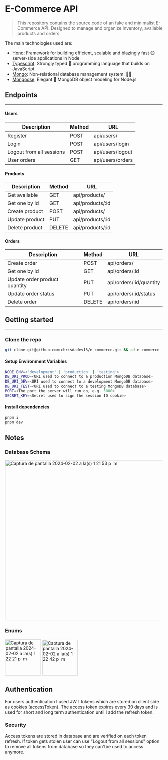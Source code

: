 # E-Commerce API

> This repository contains the source code of an fake and minimalist E-Commerce API. Designed to manage and organize inventory, available products and orders.

The main technologies used are:

- [Hono](https://hono.dev/): Framework for building efficient, scalable and blazingly fast 😉 server-side applications in Node
- [Typescript](https://www.typescriptlang.org/): Strongly typed 💪 programming language that builds on JavaScript
- [Mongo](https://www.mongodb.com/): Non-relational database management system. 🤷‍♂️
- [Mongoose](https://mongoosejs.com/): Elegant 🎩 MongoDB object modeling for Node.js

## Endpoints

---

#### Users

| Description              | Method | URL              |
| ------------------------ | ------ | ---------------- |
| Register                 | POST   | api/users/       |
| Login                    | POST   | api/users/login  |
| Logout from all sessions | POST   | api/users/logout |
| User orders              | GET    | api/users/orders |

#### Products

| Description    | Method | URL              |
| -------------- | ------ | ---------------- |
| Get available  | GET    | api/products/    |
| Get one by Id  | GET    | api/products/:id |
| Create product | POST   | api/products/    |
| Update product | PUT    | api/products/:id |
| Delete product | DELETE | api/products/:id |

#### Orders

| Description                   | Method | URL                     |
| ----------------------------- | ------ | ----------------------- |
| Create order                  | POST   | api/orders/             |
| Get one by Id                 | GET    | api/orders/:id          |
| Update order product quantity | PUT    | api/orders/:id/quantity |
| Update order status           | PUT    | api/orders/:id/status   |
| Delete order                  | DELETE | api/orders/:id          |

## Getting started

---

### Clone the repo

```sh
git clone git@github.com:chrisdadev13/e-commerce.git && cd e-commerce
```

#### Setup Environment Variables

```sh
NODE_ENV=<'development' | 'production' | 'testing'>
DB_URI_PROD=<URI used to connect to a production MongoDB database>
DB_URI_DEV=<URI used to connect to a development MongoDB database>
DB_URI_TEST=<URI used to connect to a testing MongoDB database>
PORT=<The port the server will run on, e.g. 3000>
SECRET_KEY=<Secret used to sign the session ID cookie>
```

#### Install dependencies

```sh
pnpm i
pnpm dev
```

## Notes

### Database Schema

<img width="511" alt="Captura de pantalla 2024-02-02 a la(s) 1 21 53 p  m" src="https://github.com/chrisdadev13/e-commerce/assets/92900301/0f0cd057-5ee1-4762-856c-b34858dec1c3">

### Enums

<img width="115" alt="Captura de pantalla 2024-02-02 a la(s) 1 22 21 p  m" src="https://github.com/chrisdadev13/e-commerce/assets/92900301/1a9eb5ea-bb5d-4a06-a0bd-61e743c1b690">

<img width="114" alt="Captura de pantalla 2024-02-02 a la(s) 1 22 42 p  m" src="https://github.com/chrisdadev13/e-commerce/assets/92900301/45053135-ab10-4422-806c-5c221d08879d">

## Authentication

For users authentication I used JWT tokens which are stored on client side as cookies (accessToken). The access token expires every 30 days and is used for short and long term authentication until I add the refresh token.

### Security

Access tokens are stored in database and are verified on each token refresh. If token gets stolen user can use "Logout from all sessions" option to remove all tokens from database so they can'tbe used to access anymore.
